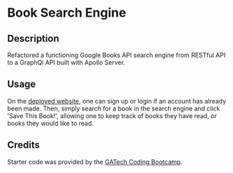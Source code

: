 # Book Search Engine

## Description
Refactored a functioning Google Books API search engine from RESTful API to a GraphQl API built with Apollo Server.

## Usage
On the [deployed website](https://book-search-engine-0611.herokuapp.com/), one can sign up or login if an account has already been made. Then, simply search for a book in the search engine and click 'Save This Book!', allowing one to keep track of books they have read, or books they would like to read. 

## Credits
Starter code was provided by the [GATech Coding Bootcamp](https://github.com/coding-boot-camp/solid-broccoli).
